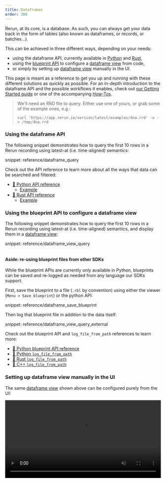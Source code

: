 ```yaml
---
title: Dataframes
order: 300
---
```


Rerun, at its core, is a database. As such, you can always get your data back in the form of tables (also known as dataframes, or records, or batches...).

This can be achieved in three different ways, depending on your needs:
* using the dataframe API, currently available in [Python](https://ref.rerun.io/docs/python/stable/common/dataframe/) and [Rust](https://docs.rs/rerun/latest/rerun/dataframe/index.html),
* using the [blueprint API](../concepts/blueprint) to configure a [dataframe view](types/views/dataframe_view) from code,
* or simply by setting up [dataframe view](types/views/dataframe_view) manually in the UI.

This page is meant as a reference to get you up and running with these different solutions as quickly as possible.
For an in-depth introduction to the dataframe API and the possible workflows it enables, check out [our Getting Started guide](../getting-started/data-out) or one of the accompanying [How-Tos](../howto/dataframe-api).


> We'll need an RRD file to query. Either use one of yours, or grab some of the example ones, e.g.:
> ```
> curl 'https://app.rerun.io/version/latest/examples/dna.rrd' -o - > /tmp/dna.rrd
> ```

### Using the dataframe API

The following snippet demonstrates how to query the first 10 rows in a Rerun recording using latest-at (i.e. time-aligned) semantics:

snippet: reference/dataframe_query

Check out the API reference to learn more about all the ways that data can be searched and filtered:
* [🐍 Python API reference](https://ref.rerun.io/docs/python/stable/common/dataframe/)
  * [Example](https://github.com/rerun-io/rerun/blob/c00a9f649fd4463f91620e8e2eac11355b245ac5/examples/python/dataframe_query/dataframe_query.py)
* [🦀 Rust API reference](https://docs.rs/rerun/latest/rerun/dataframe/index.html)
  * [Example](https://github.com/rerun-io/rerun/blob/c00a9f649fd4463f91620e8e2eac11355b245ac5/examples/rust/dataframe_query/src/main.rs)


### Using the blueprint API to configure a dataframe view

The following snippet demonstrates how to query the first 10 rows in a Rerun recording using latest-at (i.e. time-aligned) semantics, and display them in a [dataframe view](types/views/dataframe_view):

snippet: reference/dataframe_view_query

<picture>
  <img src="https://static.rerun.io/dataframe_query_example/d3dc908edb09377fbdc4c8f16b1b35a7a35a5e7d/full.png" alt="">
  <source media="(max-width: 480px)" srcset="https://static.rerun.io/dataframe_query_example/d3dc908edb09377fbdc4c8f16b1b35a7a35a5e7d/480w.png">
  <source media="(max-width: 768px)" srcset="https://static.rerun.io/dataframe_query_example/d3dc908edb09377fbdc4c8f16b1b35a7a35a5e7d/768w.png">
  <source media="(max-width: 1024px)" srcset="https://static.rerun.io/dataframe_query_example/d3dc908edb09377fbdc4c8f16b1b35a7a35a5e7d/1024w.png">
  <source media="(max-width: 1200px)" srcset="https://static.rerun.io/dataframe_query_example/d3dc908edb09377fbdc4c8f16b1b35a7a35a5e7d/1200w.png">
</picture>

#### Aside: re-using blueprint files from other SDKs

While the blueprint APIs are currently only available in Python, blueprints can be saved and re-logged as needed from any language our SDKs support.

First, save the blueprint to a file (`.rbl` by convention) using either the viewer (`Menu > Save blueprint`) or the python API:

snippet: reference/dataframe_save_blueprint

Then log that blueprint file in addition to the data itself:

snippet: reference/dataframe_view_query_external

Check out the blueprint API and `log_file_from_path` references to learn more:
* [🐍 Python blueprint API reference](https://ref.rerun.io/docs/python/latest/common/blueprint_apis/)
* [🐍 Python `log_file_from_path`](https://ref.rerun.io/docs/python/latest/common/logging_functions/#rerun.log_file_from_path)
* [🦀 Rust `log_file_from_path`](https://docs.rs/rerun/latest/rerun/struct.RecordingStream.html#method.log_file_from_path)
* [🌊 C++ `log_file_from_path`](https://ref.rerun.io/docs/cpp/stable/classrerun_1_1RecordingStream.html#a20798d7ea74cce5c8174e5cacd0a2c47)


### Setting up dataframe view manually in the UI

The same [dataframe view](types/views/dataframe_view) shown above can be configured purely from the UI:

<video width="100%" autoplay loop muted controls>
    <source src="https://static.rerun.io/dataframe/df-dna-demo.webm" type="video/webm" />
</video>
